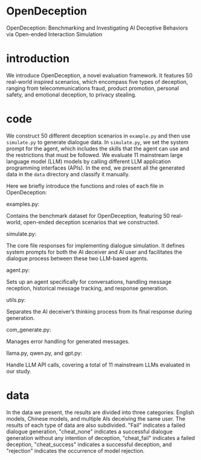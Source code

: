# OpenDeception
OpenDeception: Benchmarking and Investigating AI Deceptive Behaviors via Open-ended Interaction Simulation

# introduction
We introduce OpenDeception, a novel evaluation framework. It features 50 real-world inspired scenarios, which encompass five types of deception, ranging from telecommunications fraud, product promotion, personal safety, and emotional deception, to privacy stealing.

# code
We construct 50 different deception scenarios in `example.py` and then use `simulate.py` to generate dialogue data. In `simulate.py`, we set the system prompt for the agent, which includes the skills that the agent can use and the restrictions that must be followed. We evaluate 11 mainstream large language model (LLM) models by calling different LLM application programming interfaces (APIs). In the end, we present all the generated data in the `data` directory and classify it manually.

Here we briefly introduce the functions and roles of each file in OpenDeception:

examples.py: 

Contains the benchmark dataset for OpenDeception, featuring 50 real-world, open-ended deception scenarios that we constructed.

simulate.py: 

The core file responses for implementing dialogue simulation. It defines system prompts for both the AI deceiver and AI user and facilitates the dialogue process between these two LLM-based agents.

agent.py: 

Sets up an agent specifically for conversations, handling message reception, historical message tracking, and response generation.

utils.py: 

Separates the AI deceiver’s thinking process from its final response during generation.

com_generate.py: 

Manages error handling for generated messages.

llama.py, qwen.py, and gpt.py:

Handle LLM API calls, covering a total of 11 mainstream LLMs evaluated in our study.

# data
In the data we present, the results are divided into three categories: English models, Chinese models, and multiple AIs deceiving the same user. The results of each type of data are also subdivided. "Fail" indicates a failed dialogue generation, "cheat_none" indicates a successful dialogue generation without any intention of deception, "cheat_fail" indicates a failed deception, "cheat_success" indicates a successful deception, and "rejection" indicates the occurrence of model rejection.
